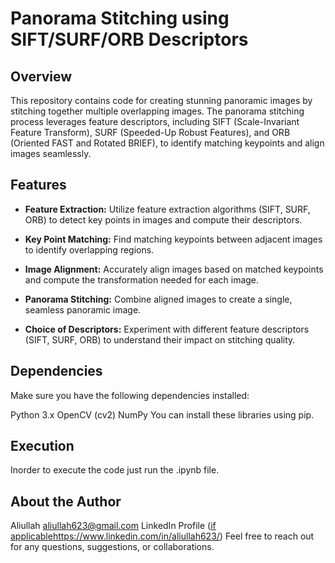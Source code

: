 # Panorama Stitching using SIFT/SURF/ORB Descriptors

## Overview

This repository contains code for creating stunning panoramic images by stitching together multiple overlapping images. The panorama stitching process leverages feature descriptors, including SIFT (Scale-Invariant Feature Transform), SURF (Speeded-Up Robust Features), and ORB (Oriented FAST and Rotated BRIEF), to identify matching keypoints and align images seamlessly.

## Features

- **Feature Extraction:** Utilize feature extraction algorithms (SIFT, SURF, ORB) to detect key points in images and compute their descriptors.

- **Key Point Matching:** Find matching keypoints between adjacent images to identify overlapping regions.

- **Image Alignment:** Accurately align images based on matched keypoints and compute the transformation needed for each image.

- **Panorama Stitching:** Combine aligned images to create a single, seamless panoramic image.

- **Choice of Descriptors:** Experiment with different feature descriptors (SIFT, SURF, ORB) to understand their impact on stitching quality.

## Dependencies
Make sure you have the following dependencies installed:

Python 3.x
OpenCV (cv2)
NumPy
You can install these libraries using pip.

## Execution
Inorder to execute the code just run the .ipynb file.

## About the Author
Aliullah
aliullah623@gmail.com
LinkedIn Profile ([if applicable](https://www.linkedin.com/in/aliullah623/)https://www.linkedin.com/in/aliullah623/)
Feel free to reach out for any questions, suggestions, or collaborations.
